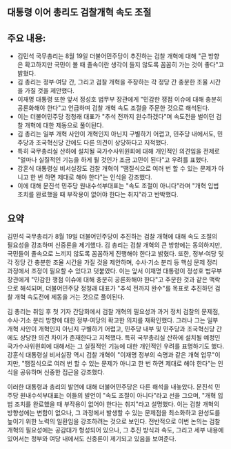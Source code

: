 ## 대통령 이어 총리도 검찰개혁 속도 조절

## 주요 내용:
*   김민석 국무총리는 8월 19일 더불어민주당이 추진하는 검찰 개혁에 대해 "큰 방향은 확고하지만 국민이 볼 때 졸속이란 생각이 들지 않도록 꼼꼼히 가는 것이 좋다"고 밝혔다.
*   김 총리는 정부·여당 간, 그리고 검찰 개혁을 주장하는 각 정당 간 충분한 조율 시간을 가질 것을 제안했다.
*   이재명 대통령 또한 앞서 정성호 법무부 장관에게 "민감한 쟁점 이슈에 대해 충분히 공론화해야 한다"고 언급하며 검찰 개혁 속도 조절을 주문한 것으로 해석된다.
*   이는 더불어민주당 정청래 대표가 "추석 전까지 완수하겠다"며 속도전을 벌이던 검찰 개혁에 대한 제동으로 풀이된다.
*   김 총리는 일부 개혁 사안이 개혁인지 아닌지 구별하기 어렵고, 민주당 내에서도, 민주당과 조국혁신당 간에도 다른 의견이 상당하다고 지적했다.
*   특히 국무총리실 산하에 설치될 국가수사위원회에 대해 개인적인 의견임을 전제로 "얼마나 실질적인 기능을 하게 될 것인가 조금 고민이 된다"고 우려를 표했다.
*   강훈식 대통령실 비서실장도 검찰 개혁이 "땜질식으로 여러 번 할 수 있는 문제가 아니고 한 번 하면 제대로 해야 한다"는 인식을 강조했다.
*   이에 대해 문진석 민주당 원내수석부대표는 "속도 조절이 아니다"라며 "개혁 입법 조치를 완료했을 때 부작용이 없어야 한다는 취지"라고 반박했다.

## 요약

김민석 국무총리가 8월 19일 더불어민주당이 추진하는 검찰 개혁에 대해 속도 조절의 필요성을 강조하며 신중론을 제기했다. 김 총리는 검찰 개혁의 큰 방향에는 동의하지만, 국민들이 졸속으로 느끼지 않도록 꼼꼼하게 진행해야 한다고 밝혔다. 또한, 정부·여당 및 각 정당 간 충분한 조율 시간을 가질 것을 제안하며, 수사·기소 분리 등 핵심 문제 정리 과정에서 조정이 필요할 수 있다고 덧붙였다. 이는 앞서 이재명 대통령이 정성호 법무부 장관에게 "민감한 쟁점 이슈에 대해 충분히 공론화해야 한다"고 주문한 것과 같은 맥락으로 해석되며, 더불어민주당 정청래 대표가 "추석 전까지 완수"를 목표로 추진하던 검찰 개혁 속도전에 제동을 거는 것으로 풀이된다.

김 총리는 취임 후 첫 기자 간담회에서 검찰 개혁의 필요성과 과거 정치 검찰의 문제점, 수사·기소 분리 방향에 대한 정부·여당의 확고한 의지를 재확인했다. 그러나 그는 일부 개혁 사안이 개혁인지 아닌지 구별하기 어렵고, 민주당 내부 및 민주당과 조국혁신당 간에도 상당한 의견 차이가 존재한다고 지적했다. 특히 국무총리실 산하에 설치될 예정인 국가수사위원회에 대해서는 그 실질적인 기능에 대한 개인적인 우려를 표명하기도 했다. 강훈식 대통령실 비서실장 역시 검찰 개혁이 "이재명 정부의 숙명과 같은 개혁 업무"이지만, "땜질식으로 여러 번 할 수 있는 문제가 아니고 한 번 하면 제대로 해야 한다"는 인식을 공유하며 신중한 접근을 강조했다.

이러한 대통령과 총리의 발언에 대해 더불어민주당은 다른 해석을 내놓았다. 문진석 민주당 원내수석부대표는 이들의 발언이 "속도 조절이 아니다"라고 선을 그으며, "개혁 입법 조치를 완료했을 때 부작용이 없어야 한다는 취지"라고 설명했다. 이는 검찰 개혁의 방향성에는 변함이 없으나, 그 과정에서 발생할 수 있는 문제점을 최소화하고 완성도를 높이기 위한 노력의 일환임을 강조하려는 것으로 보인다. 전반적으로 이번 논의는 검찰 개혁의 필요성에는 공감대가 형성되어 있으나, 그 추진 방식과 속도, 그리고 세부 내용에 있어서는 정부와 여당 내에서도 신중론이 제기되고 있음을 보여준다.